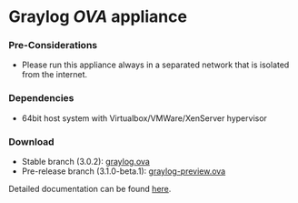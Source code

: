 Graylog *OVA* appliance
=======================

### Pre-Considerations

  * Please run this appliance always in a separated network that is isolated from the internet.

### Dependencies

  * 64bit host system with Virtualbox/VMWare/XenServer hypervisor

### Download

  * Stable branch (3.0.2): [graylog.ova](https://packages.graylog2.org/releases/graylog-omnibus/ova/graylog-3.0.2-1.ova)
  * Pre-release branch (3.1.0-beta.1): [graylog-preview.ova](https://packages.graylog2.org/releases/graylog-omnibus/ova/graylog-pre-3.1.0-1.beta.1.ova)

Detailed documentation can be found [here](http://docs.graylog.org/en/latest/pages/installation/virtual_machine_appliances.html).
